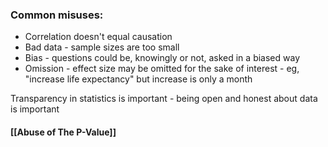 ### Common misuses:
- Correlation doesn't equal causation
- Bad data - sample sizes are too small
- Bias - questions could be, knowingly or not, asked in a biased way
- Omission - effect size may be omitted for the sake of interest - eg, "increase life expectancy" but increase is only a month

Transparency in statistics is important - being open and honest about data is important

#### [[Abuse of The P-Value]]


